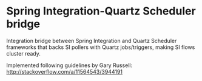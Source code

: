 # Spring Integration-Quartz Scheduler bridge
Integration bridge between Spring Integration and Quartz Scheduler frameworks that backs SI pollers with Quartz jobs/triggers, making SI flows cluster ready.

Implemented following guidelines by Gary Russell:
http://stackoverflow.com/a/11564543/3944191
